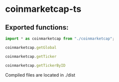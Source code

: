 # coinmarketcap-ts

## Exported functions:
```typescript
import * as coinmarketcap from "./coinmarketcap";

coinmarketcap.getGlobal

coinmarketcap.getTicker

coinmarketcap.getTickerByID

```

Compiled files are located in ./dist
